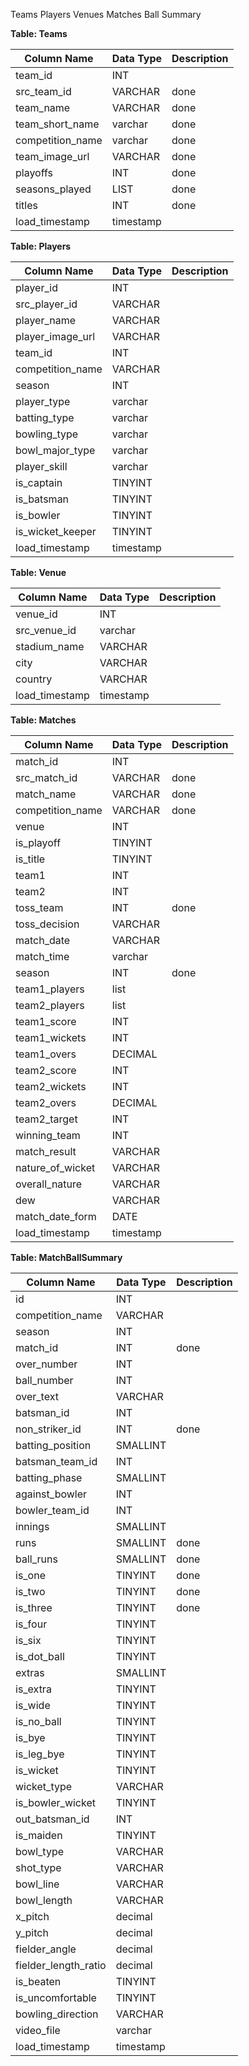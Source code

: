 Teams
Players
Venues
Matches
Ball Summary 


**Table: Teams**

| Column Name | Data Type    | Description              |
|-------------|--------------|--------------------------|
| team_id     | INT          |                          |
| src_team_id | VARCHAR      | done                 |
| team_name   | VARCHAR      |      done            |
| team_short_name | varchar  |       done              |
| competition_name | varchar | done                  |
| team_image_url | VARCHAR   |      done             |
| playoffs    | INT          | done                 |
| seasons_played | LIST<INT> | done                  |
| titles      | INT          | done                 |
| load_timestamp | timestamp  |                          |

**Table: Players**

| Column Name | Data Type    | Description              |
|-------------|--------------|--------------------------|
| player_id   | INT          |                          |
| src_player_id | VARCHAR    |                          |
| player_name | VARCHAR      |                          |
| player_image_url | VARCHAR |                          |
| team_id     | INT          |                          |
| competition_name | VARCHAR |                          |
| season      | INT          |                          |
| player_type | varchar      |                          |
| batting_type | varchar     |                          |
| bowling_type | varchar     |                          |
| bowl_major_type | varchar  |                          |
| player_skill | varchar     |                          |
| is_captain  | TINYINT      |                          |
| is_batsman  | TINYINT      |                          |
| is_bowler   | TINYINT      |                          |
| is_wicket_keeper | TINYINT |                          |
| load_timestamp | timestamp  |                          |

**Table: Venue**

| Column Name | Data Type    | Description              |
|-------------|--------------|--------------------------|
| venue_id    | INT          |                          |
| src_venue_id | varchar     |                          |
| stadium_name | VARCHAR     |                          |
| city        | VARCHAR      |                          |
| country     | VARCHAR      |                          |
| load_timestamp | timestamp  |                          |

**Table: Matches**

| Column Name | Data Type    | Description              |
|-------------|--------------|--------------------------|
| match_id    | INT          |                          |
| src_match_id | VARCHAR     |            done              |
| match_name  | VARCHAR      |              done            |
| competition_name | VARCHAR |           done               |
| venue       | INT          |                          |
| is_playoff  | TINYINT      |                          |
| is_title    | TINYINT      |                          |
| team1       | INT          |                          |
| team2       | INT          |                          |
| toss_team   | INT          |           done               |
| toss_decision | VARCHAR    |                          |
| match_date  | VARCHAR      |                          |
| match_time  | varchar      |                          |
| season      | INT          |         done                 |
| team1_players | list<INT>  |                          |
| team2_players | list<INT>  |                          |
| team1_score | INT          |                          |
| team1_wickets | INT         |                          |
| team1_overs | DECIMAL      |                          |
| team2_score | INT          |                          |
| team2_wickets | INT         |                          |
| team2_overs | DECIMAL      |                          |
| team2_target | INT         |                          |
| winning_team | INT         |                          |
| match_result | VARCHAR     |                          |
| nature_of_wicket | VARCHAR |                          |
| overall_nature | VARCHAR   |                          |
| dew         | VARCHAR      |                          |
| match_date_form | DATE      |                          |
| load_timestamp | timestamp  |                          |

**Table: MatchBallSummary**

| Column Name | Data Type    | Description              |
|-------------|--------------|--------------------------|
| id          | INT          |                          |
| competition_name | VARCHAR |                          |
| season      | INT          |                          |
| match_id    | INT          |            done              |
| over_number | INT          |                          |
| ball_number | INT          |                          |
| over_text   | VARCHAR      |                          |
| batsman_id  | INT          |                          |
| non_striker_id | INT       |             done             |
| batting_position | SMALLINT |                          |
| batsman_team_id | INT      |                          |
| batting_phase | SMALLINT   |                          |
| against_bowler | INT       |                          |
| bowler_team_id | INT       |                          |
| innings     | SMALLINT     |                          |
| runs        | SMALLINT     |               done           |
| ball_runs   | SMALLINT     |               done           |
| is_one      | TINYINT      |           done               |
| is_two      | TINYINT      |            done              |
| is_three    | TINYINT      |            done              |
| is_four     | TINYINT      |                          |
| is_six      | TINYINT      |                          |
| is_dot_ball | TINYINT      |                          |
| extras      | SMALLINT     |                          |
| is_extra    | TINYINT      |                          |
| is_wide     | TINYINT      |                          |
| is_no_ball  | TINYINT      |                          |
| is_bye      | TINYINT      |                          |
| is_leg_bye  | TINYINT      |                          |
| is_wicket   | TINYINT      |                          |
| wicket_type | VARCHAR      |                          |
| is_bowler_wicket | TINYINT |                          |
| out_batsman_id | INT       |                          |
| is_maiden   | TINYINT      |                          |
| bowl_type   | VARCHAR      |                          |
| shot_type   | VARCHAR      |                          |
| bowl_line   | VARCHAR      |                          |
| bowl_length | VARCHAR      |                          |
| x_pitch     | decimal      |                          |
| y_pitch     | decimal      |                          |
| fielder_angle | decimal    |                          |
| fielder_length_ratio | decimal |                      |
| is_beaten   | TINYINT      |                          |
| is_uncomfortable | TINYINT |                          |
| bowling_direction | VARCHAR |                          |
| video_file  | varchar      |                          |
| load_timestamp | timestamp  |                          |

